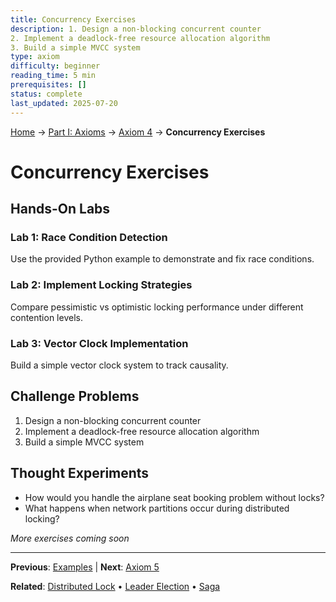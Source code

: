 ```yaml
---
title: Concurrency Exercises
description: 1. Design a non-blocking concurrent counter
2. Implement a deadlock-free resource allocation algorithm
3. Build a simple MVCC system
type: axiom
difficulty: beginner
reading_time: 5 min
prerequisites: []
status: complete
last_updated: 2025-07-20
---
```


<!-- Navigation -->
[Home](/) → [Part I: Axioms](/part1-axioms/) → [Axiom 4](/part1-axioms/axiom4-concurrency/) → **Concurrency Exercises**

# Concurrency Exercises

## Hands-On Labs

### Lab 1: Race Condition Detection
Use the provided Python example to demonstrate and fix race conditions.

### Lab 2: Implement Locking Strategies
Compare pessimistic vs optimistic locking performance under different contention levels.

### Lab 3: Vector Clock Implementation
Build a simple vector clock system to track causality.

## Challenge Problems

1. Design a non-blocking concurrent counter
2. Implement a deadlock-free resource allocation algorithm
3. Build a simple MVCC system

## Thought Experiments

- How would you handle the airplane seat booking problem without locks?
- What happens when network partitions occur during distributed locking?

*More exercises coming soon*

---

**Previous**: [Examples](examples.md) | **Next**: [Axiom 5](../axiom5-*)

**Related**: [Distributed Lock](/patterns/distributed-lock/) • [Leader Election](/patterns/leader-election/) • [Saga](/patterns/saga/)
